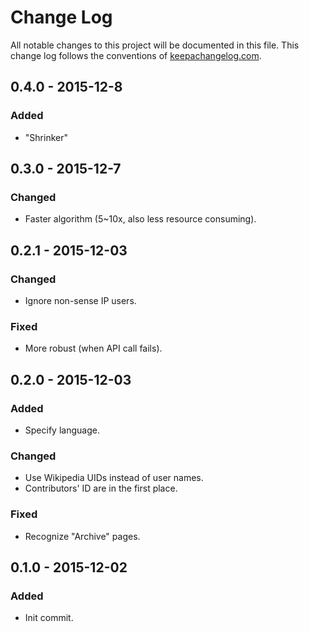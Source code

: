 # Change Log
All notable changes to this project will be documented in this file. This change log follows the conventions of [keepachangelog.com](http://keepachangelog.com/).

## 0.4.0 - 2015-12-8
### Added
- "Shrinker"

## 0.3.0 - 2015-12-7
### Changed
- Faster algorithm (5~10x, also less resource consuming).

## 0.2.1 - 2015-12-03
### Changed
- Ignore non-sense IP users.

### Fixed
- More robust (when API call fails).

## 0.2.0 - 2015-12-03
### Added
- Specify language.

### Changed
- Use Wikipedia UIDs instead of user names.
- Contributors' ID are in the first place.

### Fixed
- Recognize "Archive" pages.

## 0.1.0 - 2015-12-02
### Added
- Init commit.
